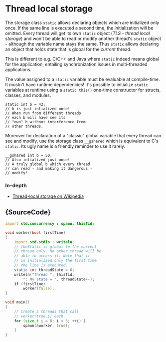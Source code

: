 # Thread local storage

The storage class `static` allows declaring objects
which are initialized only once. If the same
line is executed a second time, the initialization
will be omitted.
Every thread will get its own
`static` object (*TLS - thread local storage*)
and won't be able to read or modify another thread's
`static` object - although the variable name
stays the same. Thus `static` allows declaring an
object that holds state that is
global for the *current* thread.

This is different to
e.g. C/C++ and Java where `static` indeed means global
for the application, entailing synchronization issues
in multi-threaded applications.

The value assigned to a `static` variable must
be evaluable at compile-time. It mustn't have
runtime dependencies! It's possible to initialize
`static` variables at runtime using a `static this()`
one-time constructor for structs, classes, and modules.

    static int b = 42;
    // b is just intialized once!
    // When run from different threads
    // each b will have see its
    // "own" b without interference from
    // other threads.

Moreover for declaration of a "classic" global variable that
every thread can see and modify,
use the storage class `__gshared` which is equivalent
to C's `static`.
Its ugly name is a friendly reminder to use it rarely.

    __gshared int b = 50;
    // Also intialized just once!
    // A truly global b which every thread
    // can read - and making it dangerous -
    // modify!

### In-depth

- [Thread-local storage on Wikipedia](https://en.wikipedia.org/wiki/Thread-local_storage)

## {SourceCode}

```d
import std.concurrency : spawn, thisTid;

void worker(bool firstTime)
{
    import std.stdio : writeln;
    // theStatic is global to the current
    // thread only. No other thread will be
    // able to access it. Note that it
    // is initialized only the first time
    // the line is executed.
    static int threadState = 0;
    writeln("Thread ", thisTid,
        ": My state = ", threadState++);
    if (firstTime)
        worker(false);
}

void main()
{
    // Create 5 threads that call
    // worker(true,i) each.
    for (size_t i = 0; i < 5; ++i) {
        spawn(&worker, true);
    }
}
```
